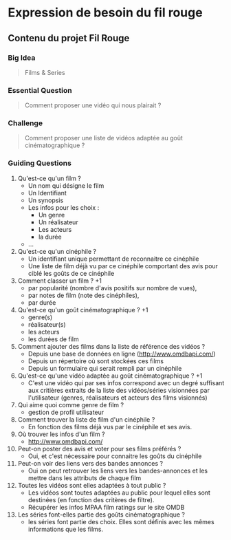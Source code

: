 # Expression de besoin du fil rouge

## Contenu du projet Fil Rouge

### Big Idea

> Films & Series

### Essential Question

> Comment proposer une vidéo qui nous plairait ?

### Challenge

> Comment proposer une liste de vidéos adaptée au goût cinématographique ?

### Guiding Questions

1. Qu'est-ce qu'un film ?
    - Un nom qui désigne le film
    - Un Identifiant 
    - Un synopsis
    - Les infos pour les choix :
        - Un genre
        - Un réalisateur
        - Les acteurs
        - la durée
    - ...
1. Qu'est-ce qu'un cinéphile ?
    - Un identifiant unique permettant de reconnaitre ce cinéphile
    - Une liste de film déjà vu par ce cinéphile comportant des avis pour ciblé les goûts de ce cinéphile
1. Comment classer un film ? +1
    - par popularité (nombre d'avis positifs sur nombre de vues),
    - par notes de film (note des cinéphiles),
    - par durée
1. Qu'est-ce qu'un goût cinématographique ? +1
    - genre(s)
    - réalisateur(s)
    - les acteurs
    - les durées de film
1. Comment ajouter des films dans la liste de référence des vidéos ?
    - Depuis une base de données en ligne (<http://www.omdbapi.com/>)
    - Depuis un répertoire où sont stockées ces films
    - Depuis un formulaire qui serait rempli par un cinéphile
1. Qu'est-ce qu'une vidéo adaptée au goût cinématographique ? +1
    - C'est une vidéo qui par ses infos correspond avec un degré suffisant aux critières extraits de la liste des vidéos/séries visionnées par l'utilisateur (genres, réalisateurs et acteurs des films visionnés)
1. Qui aime quoi comme genre de film ?
     - gestion de profil utilisateur
1. Comment trouver la liste de film d'un cinéphile ?
    - En fonction des films déjà vus par le cinéphile et ses avis.
1. Où trouver les infos d'un film ?
    - <http://www.omdbapi.com/>
1. Peut-on poster des avis et voter pour ses films préférés ?
    - Oui, et c'est nécessaire pour connaitre les goûts du cinéphile
1. Peut-on voir des liens vers des bandes annonces ?
    - Oui on peut retrouver les liens vers les bandes-annonces et les mettre dans les attributs de chaque film
1. Toutes les vidéos sont elles adaptées à tout public ?
    - Les vidéos sont toutes adaptées au public pour lequel elles sont destinées (en fonction des critères de filtre).
    - Récupérer les infos MPAA film ratings sur le site OMDB
1. Les séries font-elles partie des goûts cinématographique ?
    - les séries font partie des choix. Elles sont définis avec les mêmes informations que les films.
